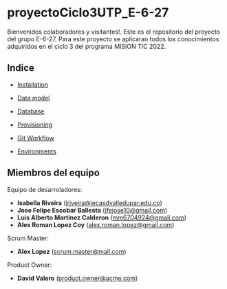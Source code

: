 # proyectoCiclo3UTP_E-6-27

Bienvenidos colaboradores y visitantes!. Este es el repositorio del proyecto del grupo E-6-27. Para este proyecto se aplicaran todos los conocimientos adquiridos en el ciclo 3 del programa MISION TIC 2022.

Indice
-------------------

  <!-- * [Installation](doc/installation.md)  -->
  * [Installation](#) 
  <!-- * [Data model](doc/model.md) -->
  * [Data model](#)
  <!-- * [Database](doc/data.md) -->
  * [Database](#)
  <!-- * [Provisioning](doc/provisioning.md) -->
  * [Provisioning](#)
  <!-- * [Git Workflow](doc/git-workflow.md) -->
  * [Git Workflow](#)
  <!-- * [Environments](doc/environments.md) -->
  * [Environments](#)

Miembros del equipo
------------

<!-- Equipo de desarroladores, (vease [contributors](../../graphs/contributors)): -->
Equipo de desarroladores:
  - **Isabella Riveira** (iriveira@iecasdvalledupar.edu.co)
  - **Jose Felipe Escobar Ballesta** (jfejose10@gmail.com)
  - **Luis Alberto Martinez Calderon** (mm6704924@gmail.com)
  - **Alex Roman Lopez Coy** (alex.roman.lopez@gmail.com)

Scrum Master:
  - **Alex Lopez** (scrum.master@mail.com)

Product Owner:
  - **David Valero** (product.owner@acme.com)
